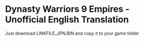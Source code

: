 # Dynasty Warriors 9 Empires - Unofficial English Translation

Just download LINKFILE_JPN.BIN and copy it to your game folder
